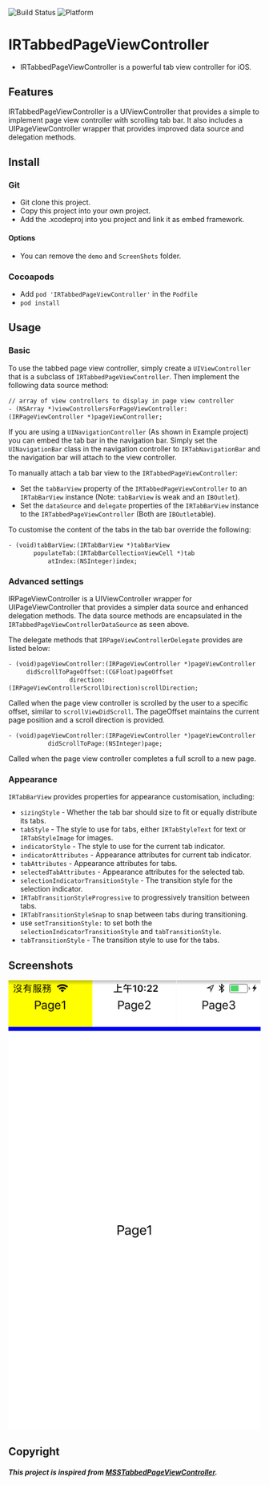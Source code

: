 ![Build Status](https://img.shields.io/badge/build-%20passing%20-brightgreen.svg)
![Platform](https://img.shields.io/badge/Platform-%20iOS%20-blue.svg)

# IRTabbedPageViewController 

- IRTabbedPageViewController is a powerful tab view controller for iOS.

## Features
IRTabbedPageViewController is a UIViewController that provides a simple to implement page view controller with scrolling tab bar. It also includes a UIPageViewController wrapper that provides improved data source and delegation methods.

## Install
### Git
- Git clone this project.
- Copy this project into your own project.
- Add the .xcodeproj into you  project and link it as embed framework.
#### Options
- You can remove the `demo` and `ScreenShots` folder.

### Cocoapods
- Add `pod 'IRTabbedPageViewController'`  in the `Podfile`
- `pod install`

## Usage

### Basic

To use the tabbed page view controller, simply create a `UIViewController` that is a subclass of `IRTabbedPageViewController`. Then implement the following data source method:

```obj-c
// array of view controllers to display in page view controller
- (NSArray *)viewControllersForPageViewController:(IRPageViewController *)pageViewController;
```

If you are using a `UINavigationController` (As shown in Example project) you can embed the tab bar in the navigation bar. Simply set the `UINavigationBar` class in the navigation controller to `IRTabNavigationBar` and the navigation bar will attach to the view controller.

To manually attach a tab bar view to the `IRTabbedPageViewController`:

- Set the `tabBarView` property of the `IRTabbedPageViewController` to an `IRTabBarView` instance (Note: `tabBarView` is weak and an `IBOutlet`).
- Set the `dataSource` and `delegate` properties of the `IRTabBarView` instance to the `IRTabbedPageViewController` (Both are `IBOutlet`able).

To customise the content of the tabs in the tab bar override the following:

```obj-c
- (void)tabBarView:(IRTabBarView *)tabBarView
       populateTab:(IRTabBarCollectionViewCell *)tab
           atIndex:(NSInteger)index;
```

### Advanced settings

IRPageViewController is a UIViewController wrapper for UIPageViewController that provides a simpler data source and enhanced delegation methods. The data source methods are encapsulated in the `IRTabbedPageViewControllerDataSource` as seen above.

The delegate methods that `IRPageViewControllerDelegate` provides are listed below:

```obj-c
- (void)pageViewController:(IRPageViewController *)pageViewController
     didScrollToPageOffset:(CGFloat)pageOffset
                 direction:(IRPageViewControllerScrollDirection)scrollDirection;
```
Called when the page view controller is scrolled by the user to a specific offset, similar to `scrollViewDidScroll`. The pageOffset maintains the current page position and a scroll direction is provided.

```obj-c
- (void)pageViewController:(IRPageViewController *)pageViewController
           didScrollToPage:(NSInteger)page;
```
Called when the page view controller completes a full scroll to a new page.

### Appearance
`IRTabBarView` provides properties for appearance customisation, including:

- `sizingStyle` - Whether the tab bar should size to fit or equally distribute its tabs.
- `tabStyle` - The style to use for tabs, either `IRTabStyleText` for text or `IRTabStyleImage` for images.
- `indicatorStyle` - The style to use for the current tab indicator.
- `indicatorAttributes` - Appearance attributes for current tab indicator.
- `tabAttributes` - Appearance attributes for tabs.
- `selectedTabAttributes` - Appearance attributes for the selected tab.
- `selectionIndicatorTransitionStyle` - The transition style for the selection indicator.
 - `IRTabTransitionStyleProgressive` to progressively transition between tabs.
 - `IRTabTransitionStyleSnap` to snap between tabs during transitioning.
 - use `setTransitionStyle:` to set both the `selectionIndicatorTransitionStyle` and `tabTransitionStyle`.
- `tabTransitionStyle` - The transition style to use for the tabs.

## Screenshots
 ![Demo](./ScreenShots/demo1.png) 

## Copyright
##### This project is inspired from [MSSTabbedPageViewController](https://github.com/msaps/MSSTabbedPageViewController).
